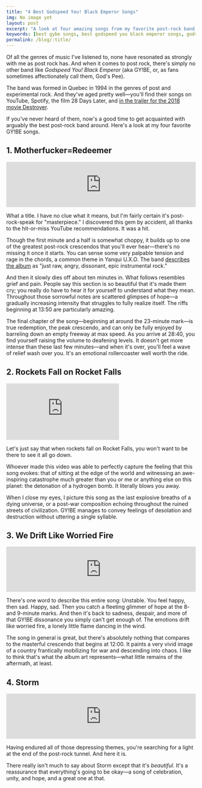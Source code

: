 ```yaml
---
title: "4 Best Godspeed You! Black Emperor Songs"
img: No image yet
layout: post
excerpt: "A look at four amazing songs from my favorite post-rock band, Godspeed You! Black Emperor."
keywords: [best gybe songs, best godspeed you black emperor songs, godspeed you black emperor best songs, gybe best songs, godspeed you black emperor review, godspeed you black emperor songs]
permalink: /blog/:title/
---
```


Of all the genres of music I've listened to, none have resonated as strongly with me as post rock has. And when it comes to post rock, there's simply no other band like *Godspeed You! Black Emperor* (aka GY!BE, or, as fans sometimes affectionately call them, God's Pee).

The band was formed in Quebec in 1994 in the genres of post and experimental rock. And they've aged pretty well—you'll find their songs on YouTube, Spotify, the film 28 Days Later, and [in the trailer for the 2018 movie Destroyer](https://www.youtube.com/watch?v=bqHaLUoiWZU).

If you've never heard of them, now's a good time to get acquainted with arguably the best post-rock band around. Here's a look at my four favorite GY!BE songs.

## 1. Motherfucker=Redeemer

<iframe style="border: 0; width: 100%; height: 120px;" src="https://bandcamp.com/EmbeddedPlayer/album=2774839555/size=large/bgcol=333333/linkcol=e99708/tracklist=false/artwork=small/track=564703449/transparent=true/" seamless><a href="http://godspeedyoublackemperor.bandcamp.com/album/yanqui-u-x-o">Yanqui U.X.O. by Godspeed You! Black Emperor</a></iframe>

What a title. I have no clue what it means, but I'm fairly certain it's post-rock-speak for "masterpiece." I discovered this gem by accident, all thanks to the hit-or-miss YouTube recommendations. It was a hit.

Though the first minute and a half is somewhat choppy, it builds up to one of the greatest post-rock crescendos that you'll ever hear—there's no missing it once it starts. You can sense some very palpable tension and rage in the chords, a common theme in Yanqui U.X.O. The band [describes the album](https://godspeedyoublackemperor.bandcamp.com/album/yanqui-u-x-o) as "just raw, angry, dissonant, epic instrumental rock."

And then it slowly dies off about ten minutes in. What follows resembles grief and pain. People say this section is so beautiful that it's made them cry; you really do have to hear it for yourself to understand what they mean. Throughout those sorrowful notes are scattered glimpses of hope—a gradually increasing intensity that struggles to fully realize itself. The riffs beginning at 13:50 are particularly amazing.

The final chapter of the song—beginning at around the 23-minute mark—is true redemption, the peak crescendo, and can only be fully enjoyed by barreling down an empty freeway at max speed. As you arrive at 28:40, you find yourself raising the volume to deafening levels. It doesn't get more intense than these last few minutes—and when it's over, you'll feel a wave of relief wash over you. It's an emotional rollercoaster well worth the ride.

## 2. Rockets Fall on Rocket Falls

<iframe src="https://www.youtube.com/embed/tV83U4CDAx4" frameborder="0" allow="accelerometer; autoplay; encrypted-media; gyroscope; picture-in-picture" allowfullscreen></iframe>

Let's just say that when rockets fall on Rocket Falls, you won't want to be there to see it all go down.

Whoever made this video was able to perfectly capture the feeling that this song evokes: that of sitting at the edge of the world and witnessing an awe-inspiring catastrophe much greater than you or me or anything else on this planet: the detonation of a hydrogen bomb. It literally blows you away.

When I close my eyes, I picture this song as the last explosive breaths of a dying universe, or a post-war composition echoing throughout the ruined streets of civilization. GY!BE manages to convey feelings of desolation and destruction without uttering a single syllable.

## 3. We Drift Like Worried Fire

<iframe style="border: 0; width: 100%; height: 120px;" src="https://bandcamp.com/EmbeddedPlayer/album=1158321089/size=large/bgcol=333333/linkcol=e99708/tracklist=false/artwork=small/track=1667278398/transparent=true/" seamless><a href="http://godspeedyoublackemperor.bandcamp.com/album/allelujah-dont-bend-ascend">ALLELUJAH! DON&#39;T BEND! ASCEND! by Godspeed You! Black Emperor</a></iframe>

There's one word to describe this entire song: Unstable. You feel happy, then sad. Happy, sad. Then you catch a fleeting glimmer of hope at the 8- and 9-minute marks. And then it's back to sadness, despair, and more of that GY!BE dissonance you simply can't get enough of. The emotions drift like worried fire, a lonely little flame dancing in the wind.

The song in general is great, but there's absolutely nothing that compares to the masterful crescendo that begins at 12:00. It paints a very vivid image of a country frantically mobilizing for war and descending into chaos. I like to think that's what the album art represents—what little remains of the aftermath, at least.

## 4. Storm

<iframe style="border: 0; width: 100%; height: 120px;" src="https://bandcamp.com/EmbeddedPlayer/album=1751605820/size=large/bgcol=333333/linkcol=e99708/tracklist=false/artwork=small/track=1883463992/transparent=true/" seamless><a href="http://godspeedyoublackemperor.bandcamp.com/album/lift-your-skinny-fists-like-antennas-to-heaven">Lift Your Skinny Fists Like Antennas To Heaven by Godspeed You! Black Emperor</a></iframe>

Having endured all of those depressing themes, you're searching for a light at the end of the post-rock tunnel. And here it is.

There really isn't much to say about Storm except that it's *beautiful*. It's a reassurance that everything's going to be okay—a song of celebration, unity, and hope, and a great one at that.